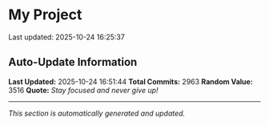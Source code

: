 # My Project


Last updated: 2025-10-24 16:25:37


























































































































































































































































































































































































































































































































































































































































































































































































































































































































































































































































































































































































































































































































































































































































































































































































































































































































































































































































































































































































































































































































































































































































































































































































































































































































































































































































































































































































































































































































































































































































































































































































































































































































































































































































































## Auto-Update Information

**Last Updated:** 2025-10-24 16:51:44
**Total Commits:** 2963
**Random Value:** 3516
**Quote:** _Stay focused and never give up!_

---
_This section is automatically generated and updated._